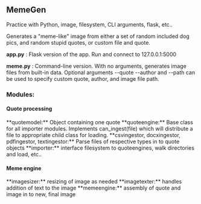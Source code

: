 <h2>MemeGen</h2>

Practice with Python, image, filesystem, CLI arguments, flask, etc..

Generates a "meme-like" image from either a set of random included dog pics, and random stupid quotes, or custom file and quote.

**app.py** : Flask version of the app. Run and connect to 127.0.0.1:5000

**meme.py** : Command-line version. With no arguments, generates image files from built-in data. Optional arguments --quote --author and --path
can be used to specify custom quote, author, and image file path.

<h3>Modules:</h3>

<h4>Quote processing</h4>
**quotemodel:** Object containing one quote
**quoteengine:** Base class for all importer modules. Implements can_ingest(file) which will distribute a file to appropriate child class for loading.
**csvingestor, docxingestor, pdfingestor, textingestor:** Parse files of respective types in to quote objects
**importer:** interface filesystem to quoteengines, walk directories and load, etc..

<h4>Meme engine</h4>
**imagesizer:** resizing of image as needed
**imagetexter:** handles addition of text to the image
**memeengine:** assembly of quote and image in to new, final image
